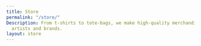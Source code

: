 ```yaml
---
title: Store
permalink: "/store/"
Description: From t-shirts to tote-bags, we make high-quality merchandise for our
  artists and brands.
layout: store
---
```



